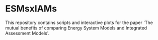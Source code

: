 # ESMsxIAMs
This repository contains scripts and interactive plots for the paper 'The mutual benefits of comparing Energy System Models and Integrated Assessment Models'.
